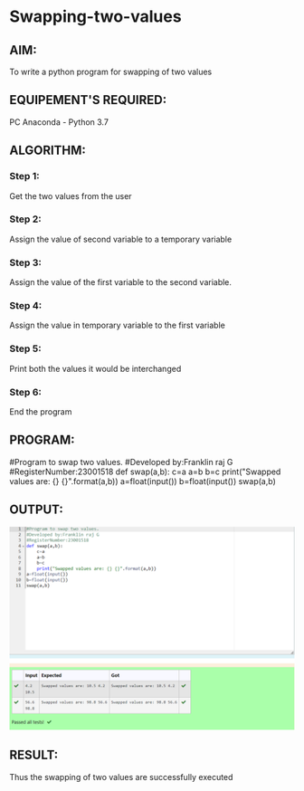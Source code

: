# Swapping-two-values
## AIM:
To write a python program for swapping of two values
## EQUIPEMENT'S REQUIRED: 
PC
Anaconda - Python 3.7
## ALGORITHM: 
### Step 1:
Get the two values from the user
### Step 2: 
Assign the value of second variable to a temporary variable 
### Step 3: 
Assign the value of the first variable to the second variable.
### Step 4:  
Assign the value in temporary variable to the first variable
### Step 5: 
Print both the values it would be interchanged
### Step 6: 
End the program
## PROGRAM:
#Program to swap two values.
#Developed by:Franklin raj G
#RegisterNumber:23001518
def swap(a,b):
    c=a
    a=b
    b=c
    print("Swapped values are: {} {}".format(a,b))
a=float(input())
b=float(input())
swap(a,b)

## OUTPUT: 
![output](<output 1.png>)

## RESULT:
Thus the swapping of two values are successfully executed



